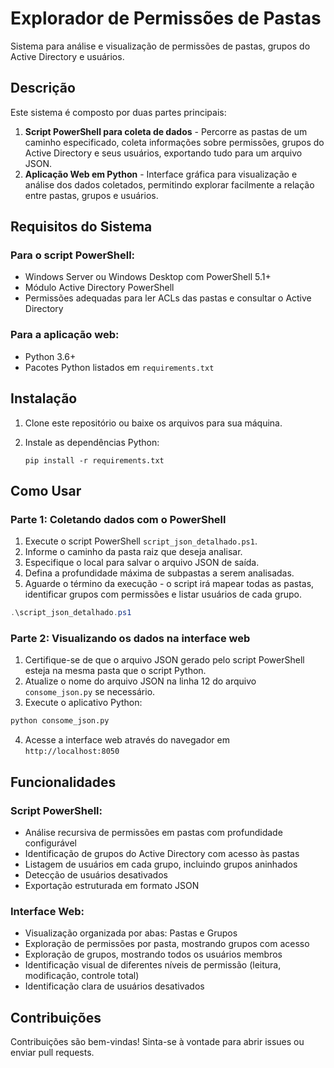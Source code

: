 # Explorador de Permissões de Pastas

Sistema para análise e visualização de permissões de pastas, grupos do Active Directory e usuários.

## Descrição

Este sistema é composto por duas partes principais:

1. **Script PowerShell para coleta de dados** - Percorre as pastas de um caminho especificado, coleta informações sobre permissões, grupos do Active Directory e seus usuários, exportando tudo para um arquivo JSON.
2. **Aplicação Web em Python** - Interface gráfica para visualização e análise dos dados coletados, permitindo explorar facilmente a relação entre pastas, grupos e usuários.

## Requisitos do Sistema

### Para o script PowerShell:

- Windows Server ou Windows Desktop com PowerShell 5.1+
- Módulo Active Directory PowerShell
- Permissões adequadas para ler ACLs das pastas e consultar o Active Directory

### Para a aplicação web:

- Python 3.6+
- Pacotes Python listados em `requirements.txt`

## Instalação

1. Clone este repositório ou baixe os arquivos para sua máquina.
2. Instale as dependências Python:

   ```
   pip install -r requirements.txt
   ```

## Como Usar

### Parte 1: Coletando dados com o PowerShell

1. Execute o script PowerShell `script_json_detalhado.ps1`.
2. Informe o caminho da pasta raiz que deseja analisar.
3. Especifique o local para salvar o arquivo JSON de saída.
4. Defina a profundidade máxima de subpastas a serem analisadas.
5. Aguarde o término da execução - o script irá mapear todas as pastas, identificar grupos com permissões e listar usuários de cada grupo.

```powershell
.\script_json_detalhado.ps1
```

### Parte 2: Visualizando os dados na interface web

1. Certifique-se de que o arquivo JSON gerado pelo script PowerShell esteja na mesma pasta que o script Python.
2. Atualize o nome do arquivo JSON na linha 12 do arquivo `consome_json.py` se necessário.
3. Execute o aplicativo Python:

```bash
python consome_json.py
```

4. Acesse a interface web através do navegador em `http://localhost:8050`

## Funcionalidades

### Script PowerShell:

- Análise recursiva de permissões em pastas com profundidade configurável
- Identificação de grupos do Active Directory com acesso às pastas
- Listagem de usuários em cada grupo, incluindo grupos aninhados
- Detecção de usuários desativados
- Exportação estruturada em formato JSON

### Interface Web:

- Visualização organizada por abas: Pastas e Grupos
- Exploração de permissões por pasta, mostrando grupos com acesso
- Exploração de grupos, mostrando todos os usuários membros
- Identificação visual de diferentes níveis de permissão (leitura, modificação, controle total)
- Identificação clara de usuários desativados

## Contribuições

Contribuições são bem-vindas! Sinta-se à vontade para abrir issues ou enviar pull requests.
